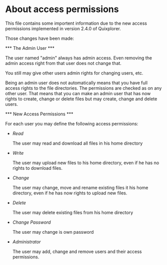 About access permissions 
========================

This file contains some importent information due to the
new access permissions implemented in version 2.4.0 of
Quixplorer.

Those changes have been made:

*** The Admin User ***

The user named "admin" always has admin access. Even removing
the admin access right from that user does not change that.

You still may give other users admin rights for changing users, etc.

Being an admin user does not automatically means that you have
full access rights to the file directories. The permissions are checked
as on any other user. That means that you can make an admin user that
has now rights to create, change or delete files but may create, change and
delete users.

*** New Access Permissions ***

For each user you may define the following access permissions:

-	*Read*
	
	The user may read and download all files in his home directory

-	*Write*

	The user may upload new files to his home directory,
	even if he has no rights to download files.
	
-	*Change*

	The user may change, move and rename existing files it his
	home directory, even if he has now rights to upload new files.

-	*Delete*

	The user may delete existing files from his home directory

-	*Change Password*

	The user may change is own password

-	*Administrator*

	The user may add, change and remove users
	and their access permissions.

